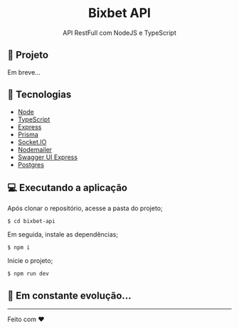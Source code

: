 

<h1 align="center">
  Bixbet API
</h1>

<p align="center">API RestFull com NodeJS e TypeScript</p>

## 🚀 Projeto

Em breve...

## 🔧 Tecnologias

- [Node](https://github.com/facebook/react)
- [TypeScript](https://github.com/microsoft/TypeScript)
- [Express](https://github.com/expressjs/express)
- [Prisma](https://github.com/prisma/prisma)
- [Socket.IO](https://github.com/socketio/socket.io)
- [Nodemailer](https://github.com/nodemailer/nodemailer)
- [Swagger UI Express](https://github.com/scottie1984/swagger-ui-express)
- [Postgres](https://github.com/postgres/postgres)


## 💻 Executando a aplicação

Após clonar o repositório, acesse a pasta do projeto;

```
$ cd bixbet-api
```

Em seguida, instale as dependências;

```
$ npm i
```

Inicie o projeto;

```
$ npm run dev
```

## 🚀 **Em constante evolução...**

---

Feito com ♥
